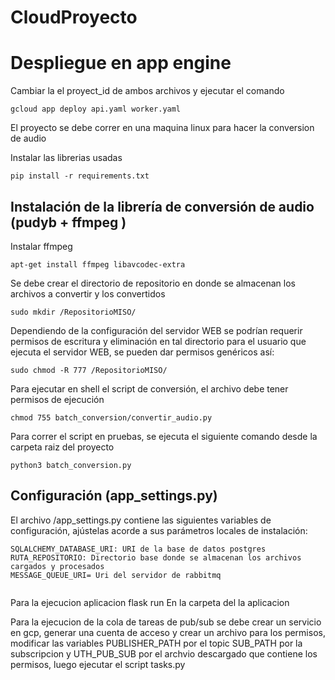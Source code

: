 # CloudProyecto
# Despliegue en app engine
Cambiar la el proyect_id de ambos archivos y ejecutar el comando 
```
gcloud app deploy api.yaml worker.yaml
```
El proyecto se debe correr en una maquina linux para hacer la conversion de audio

Instalar las librerias usadas


    pip install -r requirements.txt

##  Instalación de la librería de conversión de audio (pudyb + ffmpeg )
Instalar ffmpeg

    apt-get install ffmpeg libavcodec-extra

Se debe crear el directorio de repositorio en donde se almacenan los archivos a convertir y los convertidos

    sudo mkdir /RepositorioMISO/

Dependiendo de la configuración del servidor WEB se podrían requerir permisos de escritura y eliminación en tal directorio para el usuario que ejecuta el servidor WEB, 
se pueden dar permisos genéricos  así:

    sudo chmod -R 777 /RepositorioMISO/

Para ejecutar en shell el script de conversión, el archivo debe tener permisos de ejecución

    chmod 755 batch_conversion/convertir_audio.py

Para correr el script en pruebas, se ejecuta el siguiente comando desde la carpeta raiz del proyecto

    python3 batch_conversion.py 

##  Configuración (app_settings.py)

El archivo /app_settings.py contiene las siguientes variables de configuración, ajústelas acorde a sus parámetros locales de instalación:

```
SQLALCHEMY_DATABASE_URI: URI de la base de datos postgres
RUTA_REPOSITORIO: Directorio base donde se almacenan los archivos cargados y procesados
MESSAGE_QUEUE_URI= Uri del servidor de rabbitmq


```
Para la ejecucion 
aplicacion flask run
En la carpeta del la aplicacion

Para la ejecucion de la cola de tareas  de pub/sub se debe crear un servicio en gcp, generar una cuenta de acceso y crear un archivo para los permisos, modificar las variables PUBLISHER_PATH por el topic SUB_PATH por la subscripcion y  UTH_PUB_SUB por el archvio descargado que contiene los permisos, luego ejecutar el script tasks.py

